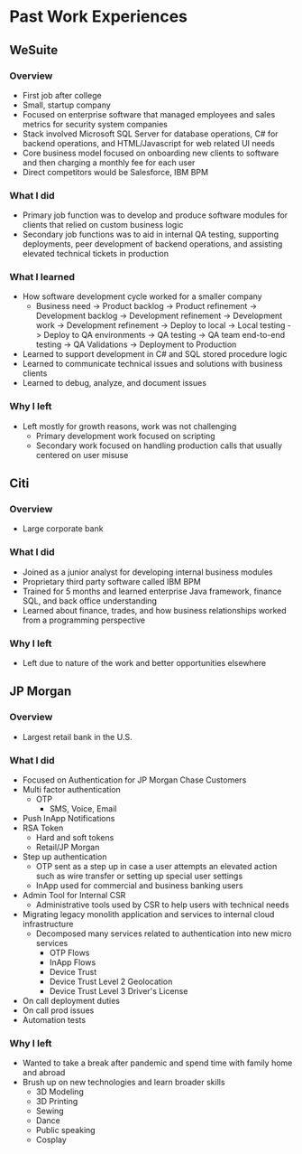 # Past Work Experiences

## WeSuite

### Overview

- First job after college
- Small, startup company
- Focused on enterprise software that managed employees and sales metrics for security system companies
- Stack involved Microsoft SQL Server for database operations, C# for backend operations, and HTML/Javascript for web related UI needs
- Core business model focused on onboarding new clients to software and then charging a monthly fee for each user
- Direct competitors would be Salesforce, IBM BPM

### What I did

- Primary job function was to develop and produce software modules for clients that relied on custom business logic
- Secondary job functions was to aid in internal QA testing, supporting deployments, peer development of backend operations, and assisting elevated technical tickets in production

### What I learned

- How software development cycle worked for a smaller company
  - Business need -> Product backlog -> Product refinement -> Development backlog -> Development refinement -> Development work -> Development refinement -> Deploy to local -> Local testing -> Deploy to QA environments -> QA testing -> QA team end-to-end testing -> QA Validations -> Deployment to Production
- Learned to support development in C# and SQL stored procedure logic
- Learned to communicate technical issues and solutions with business clients
- Learned to debug, analyze, and document issues

### Why I left

- Left mostly for growth reasons, work was not challenging
  - Primary development work focused on scripting
  - Secondary work focused on handling production calls that usually centered on user misuse



## Citi

### Overview

- Large corporate bank

### What I did

- Joined as a junior analyst for developing internal business modules
- Proprietary third party software called IBM BPM
- Trained for 5 months and learned enterprise Java framework, finance SQL, and back office understanding
- Learned about finance, trades, and how business relationships worked from a programming perspective

### Why I left

- Left due to nature of the work and better opportunities elsewhere



## JP Morgan

### Overview

- Largest retail bank in the U.S.

### What I did

- Focused on Authentication for JP Morgan Chase Customers
- Multi factor authentication
  - OTP
    - SMS, Voice, Email
- Push InApp Notifications
- RSA Token
  - Hard and soft tokens
  - Retail/JP Morgan
- Step up authentication
  - OTP sent as a step up in case a user attempts an elevated action such as wire transfer or setting up special user settings
  - InApp used for commercial and business banking users
- Admin Tool for Internal CSR
  - Administrative tools used by CSR to help users with technical needs
- Migrating legacy monolith application and services to internal cloud infrastructure
  - Decomposed many services related to authentication into new micro services
    - OTP Flows
    - InApp Flows
    - Device Trust
    - Device Trust Level 2 Geolocation
    - Device Trust Level 3 Driver's License
- On call deployment duties
- On call prod issues
- Automation tests

### Why I left

- Wanted to take a break after pandemic and spend time with family home and abroad
- Brush up on new technologies and learn broader skills
  - 3D Modeling
  - 3D Printing
  - Sewing
  - Dance
  - Public speaking
  - Cosplay